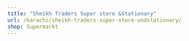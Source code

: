 ```yaml
---
title: "Sheikh Traders Super store &Stationary"
url: /karachi/sheikh-traders-super-store-undstationary/
shop: Supermarkt
---
```

